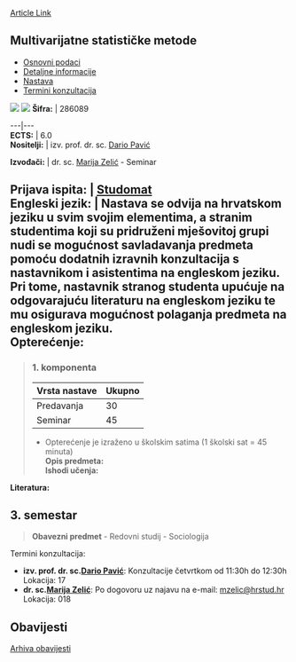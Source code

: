 [Article Link](https://www.fhs.hr/predmet/msm_b)

## Multivarijatne statističke metode
  * [Osnovni podaci](https://www.fhs.hr/predmet/msm_b#v1id-523885_94916_1_0 "Osnovni podaci")
  * [Detaljne informacije](https://www.fhs.hr/predmet/msm_b#v1id-523885_94916_1_1 "Detaljne informacije")
  * [Nastava](https://www.fhs.hr/predmet/msm_b#v1id-523885_94916_1_2 "Nastava")
  * [Termini konzultacija](https://www.fhs.hr/predmet/msm_b#v1id-523885_94916_1_3 "Termini konzultacija")


[![](https://www.fhs.hr/img/flags/gif/hr.gif)](https://www.fhs.hr/predmet/msm_b) [![](https://www.fhs.hr/img/flags/gif/gb.gif)](https://www.fhs.hr/en/course/msm_b)
**Šifra:** |  286089  
  
---|---  
**ECTS:** |  6.0   
**Nositelji:** |  izv. prof. dr. sc. [Dario Pavić](https://www.fhs.hr/djelatnik/dario.pavic)   
  
**Izvođači:** |  dr. sc. [Marija Zelić](https://www.fhs.hr/djelatnik/marija.zelic) - Seminar  
  
**Prijava ispita:** |  [Studomat](http://www.isvu.hr/studomat)  
**Engleski jezik:** |  Nastava se odvija na hrvatskom jeziku u svim svojim elementima, a stranim studentima koji su pridruženi mješovitoj grupi nudi se mogućnost savladavanja predmeta pomoću dodatnih izravnih konzultacija s nastavnikom i asistentima na engleskom jeziku. Pri tome, nastavnik stranog studenta upućuje na odgovarajuću literaturu na engleskom jeziku te mu osigurava mogućnost polaganja predmeta na engleskom jeziku.   
**Opterećenje:**  
---  
> ### 1. komponenta
> | Vrsta nastave | Ukupno  
> ---|---  
> Predavanja | 30  
> Seminar | 45  
> * Opterećenje je izraženo u školskim satima (1 školski sat = 45 minuta)   
**Opis predmeta:**  
> **Ishodi učenja:**  

  
**Literatura:**  

  
**3. semestar**  
---  
> **Obavezni predmet** - Redovni studij - Sociologija  
>   
Termini konzultacija: 
  * **izv. prof. dr. sc.[Dario Pavić](https://www.fhs.hr/djelatnik/dario.pavic)**: 
Konzultacije četvrtkom od 11:30h do 12:30h
Lokacija: 17 
  * **dr. sc.[Marija Zelić](https://www.fhs.hr/djelatnik/marija.zelic)**: 
Po dogovoru uz najavu na e-mail: mzelic@hrstud.hr
Lokacija: 018 


## Obavijesti
[Arhiva obavijesti](https://www.fhs.hr/predmet/msm_b?@=21twb#news_132703 "Arhiva obavijesti")

